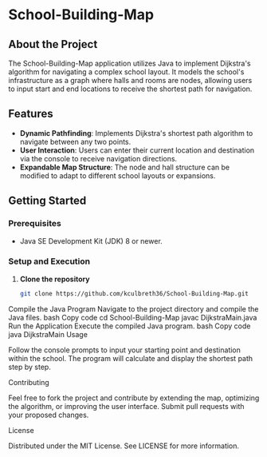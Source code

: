 # School-Building-Map

## About the Project
The School-Building-Map application utilizes Java to implement Dijkstra's algorithm for navigating a complex school layout. It models the school's infrastructure as a graph where halls and rooms are nodes, allowing users to input start and end locations to receive the shortest path for navigation.

## Features
- **Dynamic Pathfinding**: Implements Dijkstra's shortest path algorithm to navigate between any two points.
- **User Interaction**: Users can enter their current location and destination via the console to receive navigation directions.
- **Expandable Map Structure**: The node and hall structure can be modified to adapt to different school layouts or expansions.

## Getting Started

### Prerequisites
- Java SE Development Kit (JDK) 8 or newer.

### Setup and Execution

1. **Clone the repository**
   ```bash
   git clone https://github.com/kculbreth36/School-Building-Map.git
Compile the Java Program
Navigate to the project directory and compile the Java files.
bash
Copy code
cd School-Building-Map
javac DijkstraMain.java
Run the Application
Execute the compiled Java program.
bash
Copy code
java DijkstraMain
Usage

Follow the console prompts to input your starting point and destination within the school. The program will calculate and display the shortest path step by step.

Contributing

Feel free to fork the project and contribute by extending the map, optimizing the algorithm, or improving the user interface. Submit pull requests with your proposed changes.

License

Distributed under the MIT License. See LICENSE for more information.
